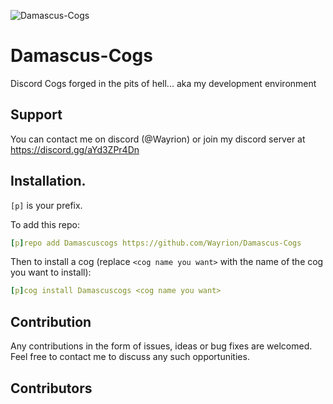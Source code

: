 ![Damascus-Cogs](https://github.com/Wayrion/Damascus-Cogs/assets/82315185/ad4a74aa-54ec-431b-a3ab-65fe6927302f)

# Damascus-Cogs
Discord Cogs forged in the pits of hell... aka my development environment

## Support
You can contact me on discord (@Wayrion) or join my discord server at https://discord.gg/aYd3ZPr4Dn

## Installation.
`[p]` is your prefix.

To add this repo:

```yaml
[p]repo add Damascuscogs https://github.com/Wayrion/Damascus-Cogs
```

Then to install a cog (replace `<cog name you want>` with the name of the cog you want to install):

```yaml
[p]cog install Damascuscogs <cog name you want>
```

## Contribution

Any contributions in the form of issues, ideas or bug fixes are welcomed. Feel free to contact me to discuss any such opportunities.

## Contributors

<!-- ALL-CONTRIBUTORS-LIST:START - Do not remove or modify this section -->
<!-- prettier-ignore-start -->
<!-- markdownlint-disable -->

<!-- markdownlint-restore -->
<!-- prettier-ignore-end -->

<!-- ALL-CONTRIBUTORS-LIST:END -->
